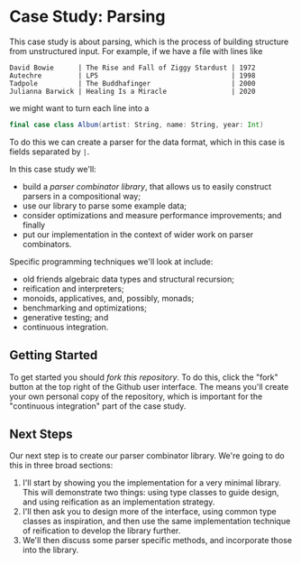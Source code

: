 # Case Study: Parsing

This case study is about parsing, which is the process of building structure from unstructured input. For example, if we have a file with lines like

```
David Bowie      | The Rise and Fall of Ziggy Stardust | 1972
Autechre         | LP5                                 | 1998
Tadpole          | The Buddhafinger                    | 2000
Julianna Barwick | Healing Is a Miracle                | 2020
```

we might want to turn each line into a

``` scala
final case class Album(artist: String, name: String, year: Int)
```

To do this we can create a parser for the data format, which in this case is fields separated by `|`.

In this case study we'll:

- build a *parser combinator library*, that allows us to easily construct parsers in a compositional way;
- use our library to parse some example data;
- consider optimizations and measure performance improvements; and finally
- put our implementation in the context of wider work on parser combinators.

Specific programming techniques we'll look at include:

- old friends algebraic data types and structural recursion;
- reification and interpreters;
- monoids, applicatives, and, possibly, monads;
- benchmarking and optimizations;
- generative testing; and
- continuous integration.


## Getting Started

To get started you should *fork this repository*. To do this, click the "fork" button at the top right of the Github user interface. The means you'll create your own personal copy of the repository, which is important for the "continuous integration" part of the case study.


## Next Steps

Our next step is to create our parser combinator library. We're going to do this in three broad sections:

1. I'll start by showing you the implementation for a very minimal library. This will demonstrate two things: using type classes to guide design, and using reification as an implementation strategy.
2. I'll then ask you to design more of the interface, using common type classes as inspiration, and then use the same implementation technique of reification to develop the library further.
3. We'll then discuss some parser specific methods, and incorporate those into the library.
